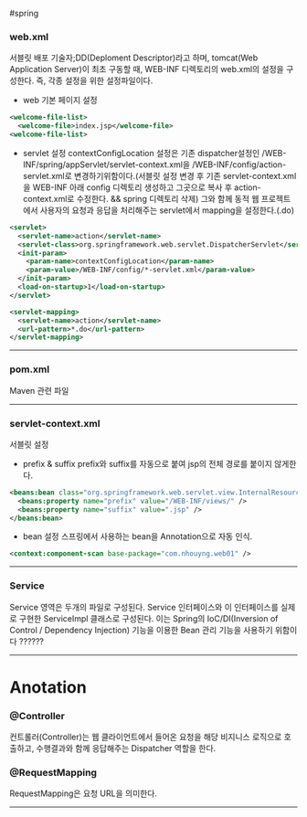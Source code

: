 #spring
### web.xml
서블릿 배포 기술자;DD(Deploment Descriptor)라고 하며, tomcat(Web Application Server)이 최초 구동할 때, WEB-INF 디렉토리의 web.xml의 설정을 구성한다. 즉, 각종 설정을 위한 설정파일이다.
- web 기본 페이지 설정
```xml
<welcome-file-list>
  <welcome-file>index.jsp</welcome-file>
<welcome-file-list>
```
- servlet 설정
contextConfigLocation 설정은 기존 dispatcher설정인 /WEB-INF/spring/appServlet/servlet-context.xml을 /WEB-INF/config/action-servlet.xml로 변경하기위함이다.(서블릿 설정 변경 후 기존 servlet-context.xml을 WEB-INF 아래 config 디렉토리 생성하고 그곳으로 복사 후 action-context.xml로 수정한다. && spring 디렉토리 삭제) 그와 함께 동적 웹 프로젝트에서 사용자의 요청과 응답을 처리해주는 servlet에서 mapping을 설정한다.(.do)
```xml
<servlet>
  <servlet-name>action</servlet-name>
  <servlet-class>org.springframework.web.servlet.DispatcherServlet</servlet-class>
  <init-param>
    <param-name>contextConfigLocation</param-name>
    <param-value>/WEB-INF/config/*-servlet.xml</param-value>
  </init-param>
  <load-on-startup>1</load-on-startup>
</servlet>

<servlet-mapping>
  <servlet-name>action</servlet-name>
  <url-pattern>*.do</url-pattern>
</servlet-mapping>
```
---
### pom.xml
Maven 관련 파일

---
### servlet-context.xml
서블릿 설정
- prefix & suffix
prefix와 suffix를 자동으로 붙여 jsp의 전체 경로를 붙이지 않게한다.
```xml
<beans:bean class="org.springframework.web.servlet.view.InternalResourceViewResolver">
  <beans:property name="prefix" value="/WEB-INF/views/" />
  <beans:property name="suffix" value=".jsp" />
</beans:bean>
```
- bean 설정
스프링에서 사용하는 bean을 Annotation으로 자동 인식.
```xml
<context:component-scan base-package="com.nhouyng.web01" />
```
---
### Service
Service 영역은 두개의 파일로 구성된다. Service 인터페이스와 이 인터페이스를 실제로 구현한 ServiceImpl 클래스로 구성된다. 이는 Spring의 IoC/DI(Inversion of Control / Dependency Injection) 기능을 이용한 Bean 관리 기능을 사용하기 위함이다 ??????

---
# Anotation
### @Controller
컨트롤러(Controller)는 웹 클라이언트에서 들어온 요청을 해당 비지니스 로직으로 호출하고, 수행결과와 함께 응답해주는 Dispatcher 역할을 한다.
### @RequestMapping
RequestMapping은 요청 URL을 의미한다.

---
